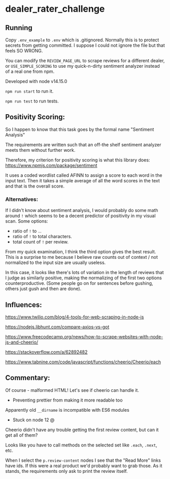 # dealer_rater_challenge

## Running

Copy `.env_example` to `.env` which is .gitignored. Normally this is to protect secrets from getting committed. I suppose I could not ignore the file but that feels SO WRONG.

You can modify the `REVIEW_PAGE_URL` to scrape reviews for a different dealer, or `USE_SIMPLE_SCORING` to use my quick-n-dirty sentiment analyzer instead of a real one from npm.

Developed with node v14.15.0

`npm run start` to run it.

`npm run test` to run tests.

## Positivity Scoring:

So I happen to know that this task goes by the formal name "Sentiment Analysis"

The requirements are written such that an off-the shelf sentiment analyzer meets them without further work.

Therefore, my criterion for positivity scoring is what this library does:
https://www.npmjs.com/package/sentiment

It uses a coded wordlist called AFINN to assign a score to each word in the input text. Then it takes a simple average of all the word scores in the text and that is the overall score.

### Alternatives:

If I didn't know about sentiment analysis, I would probably do some math around `!` which seems to be a decent predictor of positivity in my visual scan. Some options:

- ratio of `!` to `.`.
- ratio of `!` to total characters.
- total count of `!` per review.

From my quick examination, I think the third option gives the best result. This is a surprise to me because I believe raw counts out of context / not normalized to the input size are usually useless.

In this case, it looks like there's lots of variation in the length of reviews that I judge as similarly positive, making the normalizing of the first two options counterproductive. (Some people go on for sentences before gushing, others just gush and then are done).

## Influences:

https://www.twilio.com/blog/4-tools-for-web-scraping-in-node-js

https://nodejs.libhunt.com/compare-axios-vs-got

https://www.freecodecamp.org/news/how-to-scrape-websites-with-node-js-and-cheerio/

https://stackoverflow.com/a/62892482

https://www.tabnine.com/code/javascript/functions/cheerio/Cheerio/each

## Commentary:

Of course - malformed HTML! Let's see if cheerio can handle it.

- Preventing prettier from making it more readable too

Apparently old `__dirname` is incompatible with ES6 modules

- Stuck on node 12 @ <JOB>

Cheerio didn't have any trouble getting the first review content, but can it get all of them?

Looks like you have to call methods on the selected set like `.each`, `.next`, etc.

When I select the `p.review-content` nodes I see that the "Read More" links have ids. If this were a real product we'd probably want to grab those. As it stands, the requirements only ask to print the review itself.
